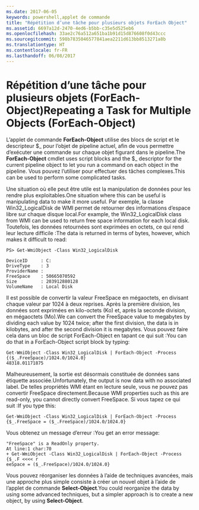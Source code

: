 ```yaml
---
ms.date: 2017-06-05
keywords: powershell,applet de commande
title: "Répétition d’une tâche pour plusieurs objets ForEach Object"
ms.assetid: 6697a12d-2470-4ed6-b5bb-c35e5d525eb6
ms.openlocfilehash: 33ae2c76a512a651ba1b91d15d876608f0d43ccc
ms.sourcegitcommit: 598b7835046577841aea2211d613bb8513271a8b
ms.translationtype: HT
ms.contentlocale: fr-FR
ms.lasthandoff: 06/08/2017
---
```

# <a name="repeating-a-task-for-multiple-objects-foreach-object"></a><span data-ttu-id="e675d-103">Répétition d’une tâche pour plusieurs objets (ForEach-Object)</span><span class="sxs-lookup"><span data-stu-id="e675d-103">Repeating a Task for Multiple Objects (ForEach-Object)</span></span>
<span data-ttu-id="e675d-104">L’applet de commande **ForEach-Object** utilise des blocs de script et le descripteur $_ pour l’objet de pipeline actuel, afin de vous permettre d’exécuter une commande sur chaque objet figurant dans le pipeline.</span><span class="sxs-lookup"><span data-stu-id="e675d-104">The **ForEach-Object** cmdlet uses script blocks and the $_ descriptor for the current pipeline object to let you run a command on each object in the pipeline.</span></span> <span data-ttu-id="e675d-105">Vous pouvez l’utiliser pour effectuer des tâches complexes.</span><span class="sxs-lookup"><span data-stu-id="e675d-105">This can be used to perform some complicated tasks.</span></span>

<span data-ttu-id="e675d-106">Une situation où elle peut être utile est la manipulation de données pour les rendre plus exploitables.</span><span class="sxs-lookup"><span data-stu-id="e675d-106">One situation where this can be useful is manipulating data to make it more useful.</span></span> <span data-ttu-id="e675d-107">Par exemple, la classe Win32_LogicalDisk de WMI permet de retourner des informations d’espace libre sur chaque disque local.</span><span class="sxs-lookup"><span data-stu-id="e675d-107">For example, the Win32_LogicalDisk class from WMI can be used to return free space information for each local disk.</span></span> <span data-ttu-id="e675d-108">Toutefois, les données retournées sont exprimées en octets, ce qui rend leur lecture difficile :</span><span class="sxs-lookup"><span data-stu-id="e675d-108">The data is returned in terms of bytes, however, which makes it difficult to read:</span></span>

```
PS> Get-WmiObject -Class Win32_LogicalDisk

DeviceID     : C:
DriveType    : 3
ProviderName :
FreeSpace    : 50665070592
Size         : 203912880128
VolumeName   : Local Disk
```

<span data-ttu-id="e675d-109">Il est possible de convertir la valeur FreeSpace en mégaoctets, en divisant chaque valeur par 1024 à deux reprises. Après la première division, les données sont exprimées en kilo-octets (Ko) et, après la seconde division, en mégaoctets (Mo).</span><span class="sxs-lookup"><span data-stu-id="e675d-109">We can convert the FreeSpace value to megabytes by dividing each value by 1024 twice; after the first division, the data is in kilobytes, and after the second division it is megabytes.</span></span> <span data-ttu-id="e675d-110">Vous pouvez faire cela dans un bloc de script ForEach-Object en tapant ce qui suit :</span><span class="sxs-lookup"><span data-stu-id="e675d-110">You can do that in a ForEach-Object script block by typing:</span></span>

```
Get-WmiObject -Class Win32_LogicalDisk | ForEach-Object -Process {($_.FreeSpace)/1024.0/1024.0}
48318.01171875
```

<span data-ttu-id="e675d-111">Malheureusement, la sortie est désormais constituée de données sans étiquette associée.</span><span class="sxs-lookup"><span data-stu-id="e675d-111">Unfortunately, the output is now data with no associated label.</span></span> <span data-ttu-id="e675d-112">De telles propriétés WMI étant en lecture seule, vous ne pouvez pas convertir FreeSpace directement.</span><span class="sxs-lookup"><span data-stu-id="e675d-112">Because WMI properties such as this are read-only, you cannot directly convert FreeSpace.</span></span> <span data-ttu-id="e675d-113">Si vous tapez ce qui suit :</span><span class="sxs-lookup"><span data-stu-id="e675d-113">If you type this:</span></span>

```
Get-WmiObject -Class Win32_LogicalDisk | ForEach-Object -Process {$_.FreeSpace = ($_.FreeSpace)/1024.0/1024.0}
```

<span data-ttu-id="e675d-114">Vous obtenez un message d’erreur :</span><span class="sxs-lookup"><span data-stu-id="e675d-114">You get an error message:</span></span>

```
"FreeSpace" is a ReadOnly property.
At line:1 char:70
+ Get-WmiObject -Class Win32_LogicalDisk | ForEach-Object -Process {$_.F <<<< r
eeSpace = ($_.FreeSpace)/1024.0/1024.0}
```

<span data-ttu-id="e675d-115">Vous pouvez réorganiser les données à l’aide de techniques avancées, mais une approche plus simple consiste à créer un nouvel objet à l’aide de l’applet de commande **Select-Object**.</span><span class="sxs-lookup"><span data-stu-id="e675d-115">You could reorganize the data by using some advanced techniques, but a simpler approach is to create a new object, by using **Select-Object**.</span></span>

